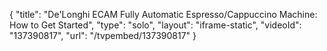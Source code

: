 {
    "title": "De'Longhi ECAM Fully Automatic Espresso\/Cappuccino Machine: How to Get Started",
    "type": "solo",
    "layout": "iframe-static",
    "videoId": "137390817",
    "url": "\/tvpembed\/137390817"
}